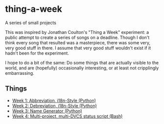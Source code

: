 thing-a-week
============

A series of small projects

This was inspired by Jonathan Coulton's "Thing a Week" experiment:  a public
attempt to create a series of songs on a deadline.  Though I don't think every
song that resulted was a masterpiece, there was some very, very good stuff in
there.  I assume that very good stuff wouldn't exist if it hadn't been for the
experiment.

I hope to do a bit of the same:  Do some things that are actually visible to
the world, and are (hopefully) occasionally interesting, or at least not
cripplingly embarrassing.

Things
------
* [Week 1:  Abbreviation, i18n-Style (Python)](week1/)
* [Week 2:  Debreviation, i18n-Style (Python)](week2/)
* [Week 3:  Name Generator (Python)](week3/)
* [Week 4:  Multi-project, multi-DVCS status script (Bash)](week4/)
